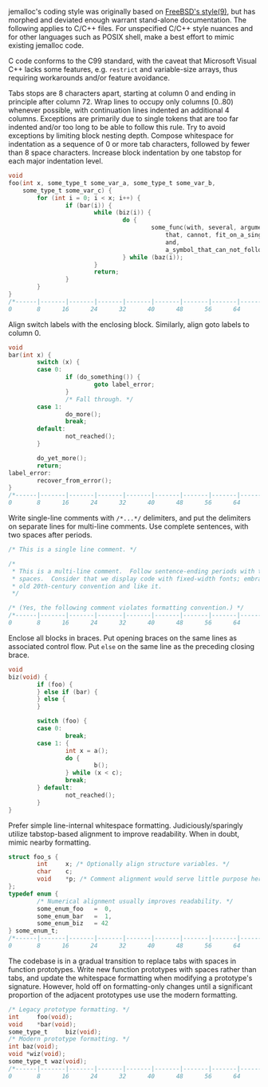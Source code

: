 jemalloc's coding style was originally based on [FreeBSD's style(9)](https://www.freebsd.org/cgi/man.cgi?query=style&sektion=9), but has morphed and deviated enough warrant stand-alone documentation.  The following applies to C/C++ files.  For unspecified C/C++ style nuances and for other languages such as POSIX shell, make a best effort to mimic existing jemalloc code.

C code conforms to the C99 standard, with the caveat that Microsoft Visual C++ lacks some features, e.g. ```restrict``` and variable-size arrays, thus requiring workarounds and/or feature avoidance.

Tabs stops are 8 characters apart, starting at column 0 and ending in principle after column 72.  Wrap lines to occupy only columns [0..80) whenever possible, with continuation lines indented an additional 4 columns.  Exceptions are primarily due to single tokens that are too far indented and/or too long to be able to follow this rule.  Try to avoid exceptions by limiting block nesting depth.  Compose whitespace for indentation as a sequence of 0 or more tab characters, followed by fewer than 8 space characters.  Increase block indentation by one tabstop for each major indentation level.
```C
void
foo(int x, some_type_t some_var_a, some_type_t some_var_b,
    some_type_t some_var_c) {
        for (int i = 0; i < x; i++) {
                if (bar(i)) {
                        while (biz(i)) {
                                do {
                                        some_func(with, several, arguments,
                                            that, cannot, fit_on_a_single_line,
                                            and,
                                            a_symbol_that_can_not_follow_the_rule);
                                } while (baz(i));
                        }
                        return;
                }
        }  
}
/*------|-------|-------|-------|-------|-------|-------|-------|-------|-------
0       8      16      24      32      40      48      56      64      72     */
```

Align switch labels with the enclosing block.  Similarly, align goto labels to column 0.
```C
void
bar(int x) {
        switch (x) {
        case 0:
                if (do_something()) {
                        goto label_error;
                }
                /* Fall through. */
        case 1:
                do_more();
                break;
        default:
                not_reached();
        }

        do_yet_more();
        return;
label_error:
        recover_from_error();
}
/*------|-------|-------|-------|-------|-------|-------|-------|-------|-------
0       8      16      24      32      40      48      56      64      72     */
```

Write single-line comments with ```/*...*/``` delimiters, and put the delimiters on separate lines for multi-line comments.  Use complete sentences, with two spaces after periods.
```C
/* This is a single line comment. */

/*
 * This is a multi-line comment.  Follow sentence-ending periods with two
 * spaces.  Consider that we display code with fixed-width fonts; embrace the
 * old 20th-century convention and like it.
 */

/* (Yes, the following comment violates formatting convention.) */
/*------|-------|-------|-------|-------|-------|-------|-------|-------|-------
0       8      16      24      32      40      48      56      64      72     */
```

Enclose all blocks in braces.  Put opening braces on the same lines as associated control flow.  Put ```else``` on the same line as the preceding closing brace.
```C
void
biz(void) {
        if (foo) {
        } else if (bar) {
        } else {
        }

        switch (foo) {
        case 0:
                break;
        case 1: {
                int x = a();
                do {
                        b();
                } while (x < c);
                break;
        } default:
                not_reached();
        }
}
```

Prefer simple line-internal whitespace formatting.  Judiciously/sparingly utilize tabstop-based alignment to improve readability.  When in doubt, mimic nearby formatting.
```C
struct foo_s {
        int     x; /* Optionally align structure variables. */
        char    c;
        void    *p; /* Comment alignment would serve little purpose here. */
};
typedef enum {
        /* Numerical alignment usually improves readability. */
        some_enum_foo   =  0,
        some_enum_bar   =  1,
        some_enum_biz   = 42
} some_enum_t;
/*------|-------|-------|-------|-------|-------|-------|-------|-------|-------
0       8      16      24      32      40      48      56      64      72     */
```

The codebase is in a gradual transition to replace tabs with spaces in function prototypes.  Write new function prototypes with spaces rather than tabs, and update the whitespace formatting when modifying a prototype's signature.  However, hold off on formatting-only changes until a significant proportion of the adjacent prototypes use use the modern formatting.
```C
/* Legacy prototype formatting. */
int     foo(void);
void    *bar(void);
some_type_t     biz(void);
/* Modern prototype formatting. */
int baz(void);
void *wiz(void);
some_type_t waz(void);
/*------|-------|-------|-------|-------|-------|-------|-------|-------|-------
0       8      16      24      32      40      48      56      64      72     */
```